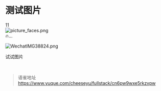 # 测试图片
11  
![picture_faces.png](https://cdn.nlark.com/yuque/0/2024/png/394019/1713409985862-2a651a60-380a-4227-852c-e81d193340c5.png#averageHue=%23f8f9fa&clientId=u7b4c5a0c-9e50-4&from=ui&id=u0437de00&originHeight=48&originWidth=48&originalType=binary&ratio=2&rotation=0&showTitle=false&size=1428&status=done&style=none&taskId=ufab6517c-e059-4e38-8cef-b2ddf4390f8&title=)  
🔥...

![WechatIMG38824.png](https://cdn.nlark.com/yuque/0/2024/png/394019/1713407511881-d6c3b620-2945-4381-bd6f-8ea89d76ae1b.png#averageHue=%2383572a&clientId=udeede41f-f574-4&from=ui&id=u39939d91&originHeight=3508&originWidth=2480&originalType=binary&ratio=2&rotation=0&showTitle=false&size=9129146&status=done&style=none&taskId=ubb9f0825-1938-488a-9b91-5faf78ecfc2&title=)

试试图片

<br>
  
> 语雀地址 https://www.yuque.com/cheeseyu/fullstack/cn6pw9wxe5rkzvpw